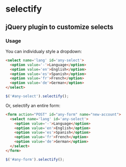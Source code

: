 # selectify
## jQuery plugin to customize selects
### Usage

You can individualy style a dropdown:
```HTML
<select name='lang' id='any-select'>
  <option value='-'>Language</option>
  <option value='en'>English</option>
  <option value='es'>Spanish</option>
  <option value='fr'>French</option>
  <option value='de'>German</option>
</select>
```
```JAVASCRIPT
$('#any-select').selectify();
```

Or, selectify an entire form:
```HTML
<form action="POST" id="any-form" name="new-account">
  <select name='lang' id='any-select'>
    <option value='-'>Language</option>
    <option value='en'>English</option>
    <option value='es'>Spanish</option>
    <option value='fr'>French</option>
    <option value='de'>German</option>
  </select>
</form>
```
```JAVASCRIPT
$('#any-form').selectify();
```